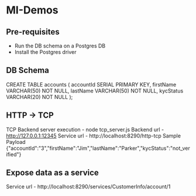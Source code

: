 # MI-Demos
## Pre-requisites
* Run the DB schema on a Postgres DB
* Install the Postgres driver

  
## DB Schema
CREATE TABLE accounts (
    accountId SERIAL PRIMARY KEY,
    firstName VARCHAR(50) NOT NULL,
    lastName VARCHAR(50) NOT NULL,
    kycStatus VARCHAR(20) NOT NULL
);

## HTTP -> TCP
TCP Backend server execution - node tcp_server.js
Backend url - http://127.0.0.1:12345
Service url - http://localhost:8290/http-tcp
Sample Payload
{"accountId":"3","firstName":"Jim","lastName":"Parker","kycStatus":"not_verified"}

## Expose data as a service
Service url - http://localhost:8290/services/CustomerInfo/account/1

